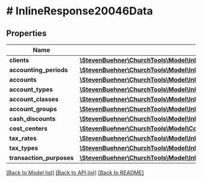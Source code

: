 # # InlineResponse20046Data

## Properties

Name | Type | Description | Notes
------------ | ------------- | ------------- | -------------
**clients** | [**\StevenBuehner\ChurchTools\Model\InlineResponse20046DataClients[]**](InlineResponse20046DataClients.md) |  | [optional]
**accounting_periods** | [**\StevenBuehner\ChurchTools\Model\InlineResponse20046DataAccountingPeriods[]**](InlineResponse20046DataAccountingPeriods.md) |  | [optional]
**accounts** | [**\StevenBuehner\ChurchTools\Model\InlineResponse20046DataAccounts[]**](InlineResponse20046DataAccounts.md) |  | [optional]
**account_types** | [**\StevenBuehner\ChurchTools\Model\InlineResponse20046DataAccountTypes[]**](InlineResponse20046DataAccountTypes.md) |  | [optional]
**account_classes** | [**\StevenBuehner\ChurchTools\Model\InlineResponse20046DataAccountClasses[]**](InlineResponse20046DataAccountClasses.md) |  | [optional]
**account_groups** | [**\StevenBuehner\ChurchTools\Model\InlineResponse20046DataAccountGroups[]**](InlineResponse20046DataAccountGroups.md) |  | [optional]
**cash_discounts** | [**\StevenBuehner\ChurchTools\Model\InlineResponse20046DataCashDiscounts[]**](InlineResponse20046DataCashDiscounts.md) |  | [optional]
**cost_centers** | [**\StevenBuehner\ChurchTools\Model\CostCenter[]**](CostCenter.md) |  | [optional]
**tax_rates** | [**\StevenBuehner\ChurchTools\Model\InlineResponse20046DataTaxRates[]**](InlineResponse20046DataTaxRates.md) |  | [optional]
**tax_types** | [**\StevenBuehner\ChurchTools\Model\InlineResponse20046DataTaxTypes[]**](InlineResponse20046DataTaxTypes.md) |  | [optional]
**transaction_purposes** | [**\StevenBuehner\ChurchTools\Model\InlineResponse20046DataTransactionPurposes[]**](InlineResponse20046DataTransactionPurposes.md) |  | [optional]

[[Back to Model list]](../../README.md#models) [[Back to API list]](../../README.md#endpoints) [[Back to README]](../../README.md)

